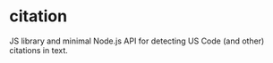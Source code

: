 citation
========

JS library and minimal Node.js API for detecting US Code (and other) citations in text.
